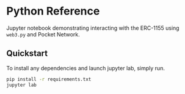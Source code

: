# Python Reference

Jupyter notebook demonstrating interacting with the ERC-1155
using `web3.py` and Pocket Network.

## Quickstart

To install any dependencies and launch jupyter lab, simply run.

```sh
pip install -r requirements.txt
jupyter lab
```
